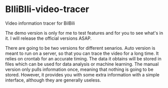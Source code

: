 # BIliBIli-video-tracer
Video information tracer for BilBili

The demo version is only for me to test features and for you to see what's in it. I will release the official versions ASAP.

There are going to be two versions for different senarios. Auto version is meant to run on a server, so that you can trace the video for a long time. It relies on crontab for an accurate timing. The data it obtains will be stored in files which can be used for data analysis or machine learning. The manual version only pulls information once, meaning that nothing is going to be stored. However, it provides you with some extra information with a simple interface, although they are generally useless. 
